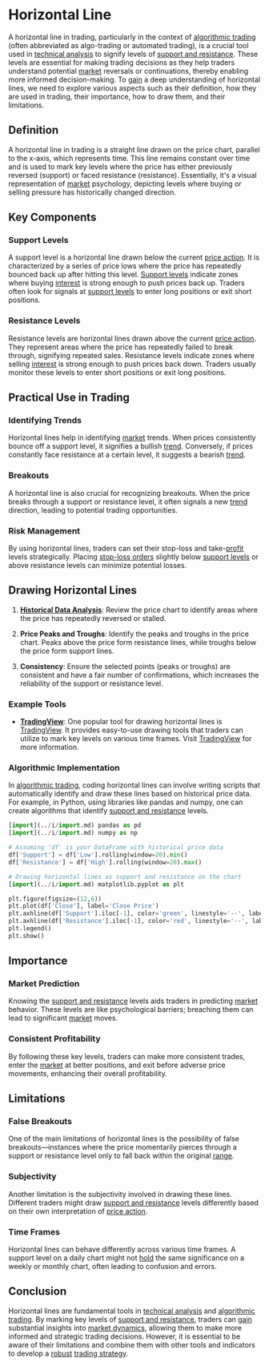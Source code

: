 # Horizontal Line

A horizontal line in trading, particularly in the context of [algorithmic trading](../a/accountability.md) (often abbreviated as algo-trading or automated trading), is a crucial tool used in [technical analysis](../t/technical_analysis.md) to signify levels of [support and resistance](../s/support_and_resistance.md). These levels are essential for making trading decisions as they help traders understand potential [market](../m/market.md) reversals or continuations, thereby enabling more informed decision-making. To [gain](../g/gain.md) a deep understanding of horizontal lines, we need to explore various aspects such as their definition, how they are used in trading, their importance, how to draw them, and their limitations.

## Definition

A horizontal line in trading is a straight line drawn on the price chart, parallel to the x-axis, which represents time. This line remains constant over time and is used to mark key levels where the price has either previously reversed (support) or faced resistance (resistance). Essentially, it's a visual representation of [market](../m/market.md) psychology, depicting levels where buying or selling pressure has historically changed direction.

## Key Components

### Support Levels

A support level is a horizontal line drawn below the current [price action](../p/price_action.md). It is characterized by a series of price lows where the price has repeatedly bounced back up after hitting this level. [Support levels](../s/support_levels.md) indicate zones where buying [interest](../i/interest.md) is strong enough to push prices back up. Traders often look for signals at [support levels](../s/support_levels.md) to enter long positions or exit short positions.

### Resistance Levels

Resistance levels are horizontal lines drawn above the current [price action](../p/price_action.md). They represent areas where the price has repeatedly failed to break through, signifying repeated sales. Resistance levels indicate zones where selling [interest](../i/interest.md) is strong enough to push prices back down. Traders usually monitor these levels to enter short positions or exit long positions.

## Practical Use in Trading

### Identifying Trends

Horizontal lines help in identifying [market](../m/market.md) trends. When prices consistently bounce off a support level, it signifies a bullish [trend](../t/trend.md). Conversely, if prices constantly face resistance at a certain level, it suggests a bearish [trend](../t/trend.md).

### Breakouts

A horizontal line is also crucial for recognizing breakouts. When the price breaks through a support or resistance level, it often signals a new [trend](../t/trend.md) direction, leading to potential trading opportunities. 

### Risk Management

By using horizontal lines, traders can set their stop-loss and take-[profit](../p/profit.md) levels strategically. Placing [stop-loss orders](../s/stop-loss_orders.md) slightly below [support levels](../s/support_levels.md) or above resistance levels can minimize potential losses.

## Drawing Horizontal Lines

1. **[Historical Data Analysis](../h/historical_data_analysis.md)**: Review the price chart to identify areas where the price has repeatedly reversed or stalled.
  
2. **Price Peaks and Troughs**: Identify the peaks and troughs in the price chart. Peaks above the price form resistance lines, while troughs below the price form support lines.
   
3. **Consistency**: Ensure the selected points (peaks or troughs) are consistent and have a fair number of confirmations, which increases the reliability of the support or resistance level.

### Example Tools

- **[TradingView](../t/tradingview.md)**: One popular tool for drawing horizontal lines is [TradingView](../t/tradingview.md). It provides easy-to-use drawing tools that traders can utilize to mark key levels on various time frames. Visit [TradingView](https://www.tradingview.com/) for more information.
  
### Algorithmic Implementation

In [algorithmic trading](../a/accountability.md), coding horizontal lines can involve writing scripts that automatically identify and draw these lines based on historical price data. For example, in Python, using libraries like pandas and numpy, one can create algorithms that identify [support and resistance](../s/support_and_resistance.md) levels.

```python
[import](../i/import.md) pandas as pd
[import](../i/import.md) numpy as np

# Assuming 'df' is your DataFrame with historical price data
df['Support'] = df['Low'].rolling(window=20).min()
df['Resistance'] = df['High'].rolling(window=20).max()

# Drawing horizontal lines as support and resistance on the chart
[import](../i/import.md) matplotlib.pyplot as plt

plt.figure(figsize=(12,6))
plt.plot(df['Close'], label='Close Price')
plt.axhline(df['Support'].iloc[-1], color='green', linestyle='--', label='Support')
plt.axhline(df['Resistance'].iloc[-1], color='red', linestyle='--', label='Resistance')
plt.legend()
plt.show()
```

## Importance

### Market Prediction

Knowing the [support and resistance](../s/support_and_resistance.md) levels aids traders in predicting [market](../m/market.md) behavior. These levels are like psychological barriers; breaching them can lead to significant [market](../m/market.md) moves.

### Consistent Profitability

By following these key levels, traders can make more consistent trades, enter the [market](../m/market.md) at better positions, and exit before adverse price movements, enhancing their overall profitability.

## Limitations

### False Breakouts

One of the main limitations of horizontal lines is the possibility of false breakouts—instances where the price momentarily pierces through a support or resistance level only to fall back within the original [range](../r/range.md).

### Subjectivity

Another limitation is the subjectivity involved in drawing these lines. Different traders might draw [support and resistance](../s/support_and_resistance.md) levels differently based on their own interpretation of [price action](../p/price_action.md).

### Time Frames

Horizontal lines can behave differently across various time frames. A support level on a daily chart might not [hold](../h/hold.md) the same significance on a weekly or monthly chart, often leading to confusion and errors.

## Conclusion

Horizontal lines are fundamental tools in [technical analysis](../t/technical_analysis.md) and [algorithmic trading](../a/accountability.md). By marking key levels of [support and resistance](../s/support_and_resistance.md), traders can [gain](../g/gain.md) substantial insights into [market dynamics](../m/market_dynamics.md), allowing them to make more informed and strategic trading decisions. However, it is essential to be aware of their limitations and combine them with other tools and indicators to develop a [robust](../r/robust.md) [trading strategy](../t/trading_strategy.md).